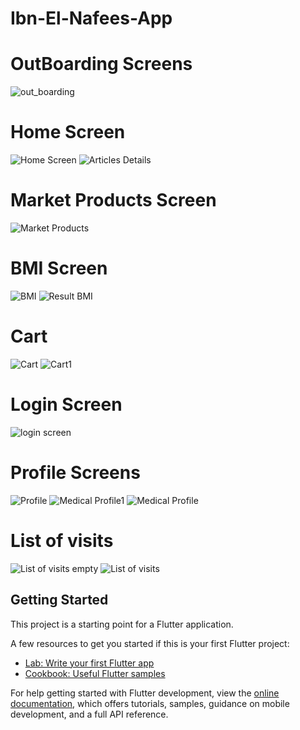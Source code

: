 # Ibn-El-Nafees-App

# OutBoarding Screens
![out_boarding](https://user-images.githubusercontent.com/60976526/230230643-e33c7a30-e7b9-4711-8453-8cb032de3771.gif)

# Home Screen
![Home Screen](https://user-images.githubusercontent.com/60976526/230230683-023f44da-67ef-4936-ab39-d44cc2c45e0e.jpg)
![Articles Details](https://user-images.githubusercontent.com/60976526/230230701-b2c86030-16c6-4f7a-aa05-e6fb8cd1a167.jpg)

# Market Products Screen 
![Market Products](https://user-images.githubusercontent.com/60976526/230230785-4e150bb8-c9ac-42e8-9b30-37422c5e9bbd.jpg)

# BMI Screen
![BMI](https://user-images.githubusercontent.com/60976526/230231218-06d1f237-417b-4965-a55d-ad264ff4aa9a.jpg)
![Result BMI](https://user-images.githubusercontent.com/60976526/230231228-3679b414-f208-4c29-b901-c6f3d0779700.jpg)

# Cart
![Cart](https://user-images.githubusercontent.com/60976526/230230839-56ea94aa-4c30-4282-9c52-434d2b93fa5d.jpg)
![Cart1](https://user-images.githubusercontent.com/60976526/230231012-11fb5b21-93d7-4aec-b797-0b93bbb189d8.jpg)


# Login Screen
![login screen](https://user-images.githubusercontent.com/60976526/230230722-83f36918-4371-4ce4-bcf4-130e4aacbfaa.jpg)

# Profile Screens
![Profile](https://user-images.githubusercontent.com/60976526/230231061-3e97d040-de09-44a4-bee7-e035aaf27afc.jpg)
![Medical Profile1](https://user-images.githubusercontent.com/60976526/230231099-708012f1-5413-4c45-99e9-54cae1c32e51.jpg)
![Medical Profile](https://user-images.githubusercontent.com/60976526/230231093-f73c4066-5dd4-4629-82e2-40a05cc9ba87.jpg)

# List of visits
![List of visits empty](https://user-images.githubusercontent.com/60976526/230231148-9f7d94f7-b38b-4f77-bf96-8bc3c94b8ff4.jpg)
![List of visits](https://user-images.githubusercontent.com/60976526/230231173-ab390a77-65eb-498d-a02b-2887a7219ba3.jpg)

## Getting Started

This project is a starting point for a Flutter application.

A few resources to get you started if this is your first Flutter project:

- [Lab: Write your first Flutter app](https://docs.flutter.dev/get-started/codelab)
- [Cookbook: Useful Flutter samples](https://docs.flutter.dev/cookbook)

For help getting started with Flutter development, view the
[online documentation](https://docs.flutter.dev/), which offers tutorials,
samples, guidance on mobile development, and a full API reference.
